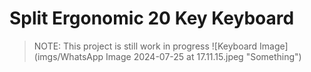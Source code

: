 # Split Ergonomic 20 Key Keyboard
> NOTE: This project is still work in progress
![Keyboard Image](imgs/WhatsApp Image 2024-07-25 at 17.11.15.jpeg "Something")
